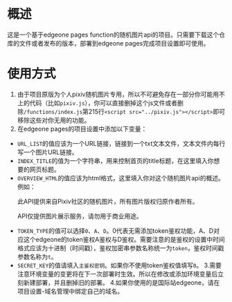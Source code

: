 # 概述
这是一个基于edgeone pages function的随机图片api的项目。只需要下载这个仓库的文件或者发布的版本，部署到edgeone pages完成项目设置即可使用。
# 使用方式
1. 由于项目原版为个人pixiv随机图片专用，所以不可避免存在一部分你可能用不上的代码（比如`pixiv.js`），你可以直接删掉这个js文件或者删除`/functions/index.js`第215行`<script src="../pixiv.js"></script>`即可移除这些对你无用的功能。
2. 在edgeone pages的项目设置中添加以下变量：
- `URL_LIST`的值应该为一个URL链接，链接到一个txt文本文件，文本文件内每行写一个图片URL链接。
- `INDEX_TITLE`的值为一个字符串，用来控制首页的title标题，在这里填入你想要的网页标题。
- `OVERVIEW_HTML`的值应该为html格式，这里填入你对这个随机图片api的概述。例如：
    <p>此API提供来自Pixiv社区的随机图片，所有图片版权归原作者所有。</p><p>API仅提供图片展示服务，请勿用于商业用途。</p>
- `TOKEN_TYPE`的值可以选择`0`、`A`、`D`。0代表无需添加token鉴权功能，A、D对应这个edgeone的token鉴权A鉴权与D鉴权。需要注意的是鉴权的设置中时间格式应该为十进制（时间戳），鉴权加密串参数名称统一为`token`，鉴权时间戳参数名称为`t`。
- `SECRET_KEY`的值请填入`主鉴权密钥`。如果你不使用token鉴权值填写`0`。
3.需要注意环境变量的变更将在下一次部署时生效。所以在修改或添加环境变量后立刻新建部署，并且删掉旧的部署。
4.如果你使用的是国际站edgeone，请在项目设置-域名管理中绑定自己的域名。